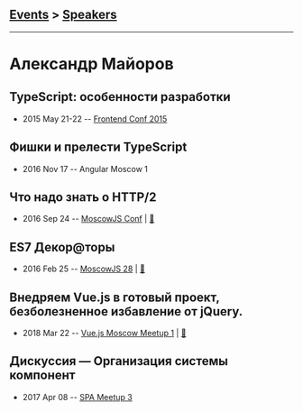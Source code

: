 ## [Events](../README.md) > [Speakers](../speakers.md)
---

# Александр Майоров

## TypeScript: особенности разработки
- 2015 May 21-22 -- [Frontend Conf 2015](https://www.youtube.com/watch?v=QVBHIK8fZ_o)    
## Фишки и прелести TypeScript
- 2016 Nov 17 -- Angular Moscow 1    
## Что надо знать о HTTP&#x2F;2
- 2016 Sep 24 -- [MoscowJS Conf](https://www.youtube.com/watch?v=4yyhqMh9FcY)  | [:notebook:](http://www.slideshare.net/BadooDev/http2-67061869)  
## ES7 Декор@торы
- 2016 Feb 25 -- [MoscowJS 28](https://it.mail.ru/video/465/)  | [:notebook:](http://moscowjs.majorov.su/)  
## Внедряем Vue.js в готовый проект, безболезненное избавление от jQuery.
- 2018 Mar 22 -- [Vue.js Moscow Meetup 1](https://youtu.be/h9NQs0SEVoA?t=40m11s)  | [:notebook:](https://speakerdeck.com/vuejsmoscow/vniedriaiem-vue-dot-js-v-ghotovyi-proiekt-biezboliezniennoie-izbavlieniie-ot-jquery-alieksandr-maiorov-vue-dot-js-moscow-meetup)  
## Дискуссия — Организация системы компонент
- 2017 Apr 08 -- [SPA Meetup 3](https://www.youtube.com/watch?v=h23HbKaUbaU)    
